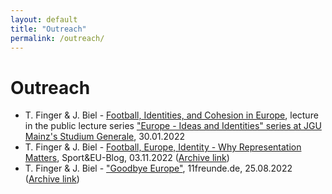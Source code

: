 ```yaml
---
layout: default
title: "Outreach"
permalink: /outreach/
---
```

# Outreach
- T. Finger & J. Biel - [Football, Identities, and Cohesion in Europe](https://video.uni-mainz.de/Panopto/Pages/Viewer.aspx?id=cb029001-d37b-4d7f-9b77-af9400fd0567), lecture in the public lecture series ["Europe - Ideas and Identities" series at JGU Mainz's Studium Generale](https://www.studgen.uni-mainz.de/rvl-tsp-europa-winter-2022-23/), 30.01.2022
- T. Finger & J. Biel - [Football, Europe, Identity - Why Representation Matters](https://www.sportandeu.com/post/football-europe-identity-why-representation-matters), Sport&EU-Blog, 03.11.2022 ([Archive link](https://web.archive.org/web/20221103122755/https://www.sportandeu.com/post/football-europe-identity-why-representation-matters)) 
- T. Finger & J. Biel - ["Goodbye Europe"](https://11freunde.de/artikel/goodbye-europe/6705487), 11freunde.de, 25.08.2022 ([Archive link](https://web.archive.org/web/20221019144156/https://11freunde.de/artikel/goodbye-europe/6705487?komplettansicht=))
